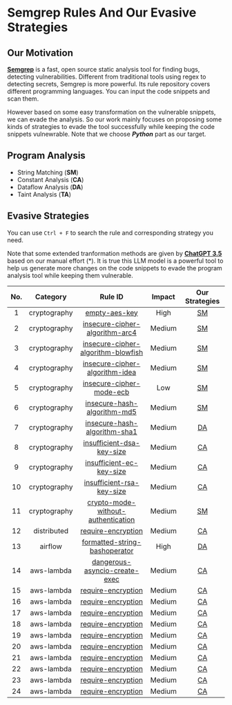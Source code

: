 # Semgrep Rules And Our Evasive Strategies
## Our Motivation
[**Semgrep**](https://semgrep.dev/) is a fast, open source static analysis tool for finding bugs, detecting vulnerabilities. Different from traditional tools using regex to detecting secrets, Semgrep is more powerful. Its rule repository covers different programming languages. You can input the code snippets and scan them.

However based on some easy transformation on the vulnerable snippets, we can evade the analysis. So our work mainly focuses on proposing some kinds of strategies to evade the tool successfully while keeping the code snippets vulnewrable. Note that we choose _**Python**_ part as our target.

## Program Analysis
- String Matching (**SM**)
- Constant Analysis (**CA**)
- Dataflow Analysis (**DA**)
- Taint Analysis (**TA**)

## Evasive Strategies
You can use `Ctrl + F` to search the rule and corresponding strategy you need. 

Note that some extended tranformation methods are given by [**ChatGPT 3.5**](https://chat.openai.com/) based on our manual effort (*). It is true this LLM model is a powerful tool to help us generate more changes on the code snippets to evade the program analysis tool while keeping them vulnerable.

| **No.** | **Category** | **Rule ID** | **Impact** | **Our Strategies** |
|:-------:|:------------:|:------------:|:----------:|:------------------:|
|   1     | cryptography | [empty-aes-key](https://semgrep.dev/orgs/nwpu/editor/r/python.cryptography.security.empty-aes-key.empty-aes-key) | High | [SM](./cryptography/empty-aes-key.md) |
|   2     | cryptography | [insecure-cipher-algorithm-arc4](https://semgrep.dev/orgs/nwpu/editor/r/python.cryptography.security.insecure-cipher-algorithms-arc4.insecure-cipher-algorithm-arc4) | Medium | [SM](./cryptography/insecure-cipher-algorithm-arc4.md) |
|   3     | cryptography | [insecure-cipher-algorithm-blowfish](https://semgrep.dev/orgs/nwpu/editor/r/python.cryptography.security.insecure-cipher-algorithms-blowfish.insecure-cipher-algorithm-blowfish) | Medium | [SM](./cryptography/insecure-cipher-algorithm-blowfish.md) |
|   4     | cryptography | [insecure-cipher-algorithm-idea](https://semgrep.dev/orgs/nwpu/editor/r/python.cryptography.security.insecure-cipher-algorithms.insecure-cipher-algorithm-idea) | Medium | [SM](./cryptography/insecure-cipher-algorithm-idea.md) |
|   5     | cryptography | [insecure-cipher-mode-ecb](https://semgrep.dev/orgs/nwpu/editor/r/python.cryptography.security.insecure-cipher-mode-ecb.insecure-cipher-mode-ecb) | Low | [SM](./cryptography/insecure-cipher-mode-ecb.md) |
|   6     | cryptography | [insecure-hash-algorithm-md5](https://semgrep.dev/orgs/nwpu/editor/r/python.cryptography.security.empty-aes-key.empty-aes-key) | Medium | [SM](./cryptography/insecure-hash-algorithm-md5.md) |
|   7     | cryptography | [insecure-hash-algorithm-sha1](https://semgrep.dev/orgs/nwpu/editor/r/python.cryptography.security.insecure-hash-algorithms.insecure-hash-algorithm-sha1) | Medium | [DA](./cryptography/insecure-hash-algorithm-sha1.md) |
|   8     | cryptography | [insufficient-dsa-key-size](https://semgrep.dev/orgs/nwpu/editor/r/python.cryptography.security.insufficient-dsa-key-size.insufficient-dsa-key-size) | Medium | [CA](./cryptography/insufficient-dsa-key-size.md) |
|   9     | cryptography | [insufficient-ec-key-size](https://semgrep.dev/orgs/nwpu/editor/r/python.cryptography.security.insufficient-ec-key-size.insufficient-ec-key-size) | Medium | [CA](./cryptography/insufficient-ec-key-size.md) |
|   10    | cryptography | [insufficient-rsa-key-size](https://semgrep.dev/orgs/nwpu/editor/r/python.cryptography.security.insufficient-rsa-key-size.insufficient-rsa-key-size) | Medium | [CA](./cryptography/insufficient-rsa-key-size.md) |
|   11    | cryptography | [crypto-mode-without-authentication](https://semgrep.dev/orgs/nwpu/editor/r/python.cryptography.security.mode-without-authentication.crypto-mode-without-authentication) | Medium | [SM](./cryptography/crypto-mode-without-authentication.md) |
|   12    | distributed | [require-encryption](https://semgrep.dev/orgs/nwpu/editor/r/python.distributed.security.require-encryption) | Medium | [CA](./distributed/require-encryption.md) |
|   13    | airflow | [formatted-string-bashoperator](https://semgrep.dev/orgs/nwpu/editor/r/python.airflow.security.audit.formatted-string-bashoperator.formatted-string-bashoperator) | High | [DA](./airflow/formatted-string-bashoperator.md) |
|   14    | aws-lambda | [dangerous-asyncio-create-exec](https://semgrep.dev/orgs/nwpu/editor/r/python.aws-lambda.security.dangerous-asyncio-create-exec.dangerous-asyncio-create-exec) | Medium | [CA](./aws-lambda/dangerous-asyncio-create-exec.md) |
|   15    | aws-lambda | [require-encryption](https://semgrep.dev/orgs/nwpu/editor/r/python.distributed.security.require-encryption) | Medium | [CA](./aws-lambda/dangerous-asyncio-create-exec.md) |
|   16    | aws-lambda | [require-encryption](https://semgrep.dev/orgs/nwpu/editor/r/python.distributed.security.require-encryption) | Medium | [CA](./aws-lambda/dangerous-asyncio-create-exec.md) |
|   17    | aws-lambda | [require-encryption](https://semgrep.dev/orgs/nwpu/editor/r/python.distributed.security.require-encryption) | Medium | [CA](./aws-lambda/dangerous-asyncio-create-exec.md) |
|   18    | aws-lambda | [require-encryption](https://semgrep.dev/orgs/nwpu/editor/r/python.distributed.security.require-encryption) | Medium | [CA](./aws-lambda/dangerous-asyncio-create-exec.md) |
|   19    | aws-lambda | [require-encryption](https://semgrep.dev/orgs/nwpu/editor/r/python.distributed.security.require-encryption) | Medium | [CA](./aws-lambda/dangerous-asyncio-create-exec.md) |
|   20    | aws-lambda | [require-encryption](https://semgrep.dev/orgs/nwpu/editor/r/python.distributed.security.require-encryption) | Medium | [CA](./aws-lambda/dangerous-asyncio-create-exec.md) |
|   21    | aws-lambda | [require-encryption](https://semgrep.dev/orgs/nwpu/editor/r/python.distributed.security.require-encryption) | Medium | [CA](./aws-lambda/dangerous-asyncio-create-exec.md) |
|   22    | aws-lambda | [require-encryption](https://semgrep.dev/orgs/nwpu/editor/r/python.distributed.security.require-encryption) | Medium | [CA](./aws-lambda/dangerous-asyncio-create-exec.md) |
|   23    | aws-lambda | [require-encryption](https://semgrep.dev/orgs/nwpu/editor/r/python.distributed.security.require-encryption) | Medium | [CA](./aws-lambda/dangerous-asyncio-create-exec.md) |
|   24    | aws-lambda | [require-encryption](https://semgrep.dev/orgs/nwpu/editor/r/python.distributed.security.require-encryption) | Medium | [CA](./aws-lambda/dangerous-asyncio-create-exec.md) |
